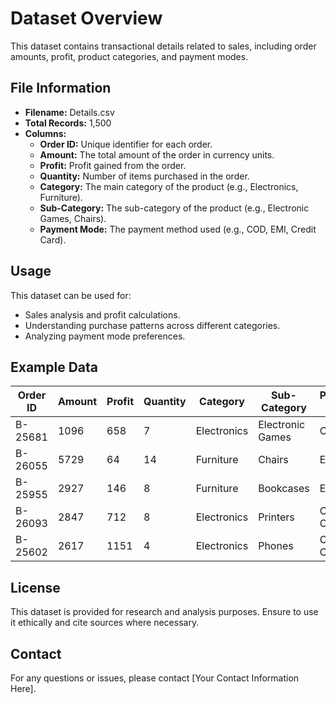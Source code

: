 # Dataset Overview
This dataset contains transactional details related to sales, including order amounts, profit, product categories, and payment modes.

## File Information
- **Filename:** Details.csv
- **Total Records:** 1,500
- **Columns:**
  - **Order ID:** Unique identifier for each order.
  - **Amount:** The total amount of the order in currency units.
  - **Profit:** Profit gained from the order.
  - **Quantity:** Number of items purchased in the order.
  - **Category:** The main category of the product (e.g., Electronics, Furniture).
  - **Sub-Category:** The sub-category of the product (e.g., Electronic Games, Chairs).
  - **Payment Mode:** The payment method used (e.g., COD, EMI, Credit Card).

## Usage
This dataset can be used for:
- Sales analysis and profit calculations.
- Understanding purchase patterns across different categories.
- Analyzing payment mode preferences.

## Example Data
| Order ID | Amount | Profit | Quantity | Category    | Sub-Category    | Payment Mode |
|----------|--------|--------|----------|-------------|----------------|--------------|
| B-25681  | 1096   | 658    | 7        | Electronics | Electronic Games | COD          |
| B-26055  | 5729   | 64     | 14       | Furniture   | Chairs         | EMI          |
| B-25955  | 2927   | 146    | 8        | Furniture   | Bookcases      | EMI          |
| B-26093  | 2847   | 712    | 8        | Electronics | Printers       | Credit Card  |
| B-25602  | 2617   | 1151   | 4        | Electronics | Phones         | Credit Card  |

## License
This dataset is provided for research and analysis purposes. Ensure to use it ethically and cite sources where necessary.

## Contact
For any questions or issues, please contact [Your Contact Information Here].

